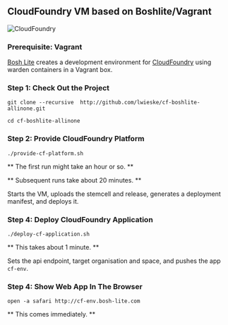 ## CloudFoundry VM based on Boshlite/Vagrant

![CloudFoundry](https://www.cloudfoundry.org/wp-content/uploads/2015/10/CloudFoundryCorp_cmyk.jpg)

### Prerequisite: Vagrant

[Bosh Lite](https://github.com/cloudfoundry/bosh-lite) creates a development environment for [CloudFoundry](http://cloudfoundry.org/) using warden containers in a Vagrant box.

### Step 1: Check Out the Project

    git clone --recursive  http://github.com/lwieske/cf-boshlite-allinone.git

    cd cf-boshlite-allinone

### Step 2: Provide CloudFoundry Platform

    ./provide-cf-platform.sh

** The first run might take an hour or so. **

** Subsequent runs take about 20 minutes. **

Starts the VM, uploads the stemcell and release, generates a deployment manifest, and deploys it.

### Step 4: Deploy CloudFoundry Application

    ./deploy-cf-application.sh

** This takes about 1 minute. **

Sets the api endpoint, target organisation and space, and pushes the app `cf-env`.

### Step 4: Show Web App In The Browser

    open -a safari http://cf-env.bosh-lite.com

** This comes immediately. **
